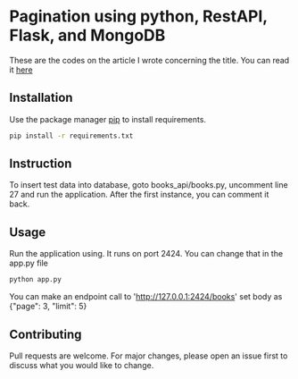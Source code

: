 # Pagination using python, RestAPI, Flask, and MongoDB

These are the codes on the article I wrote concerning the title. You can read it [here](https://dev.to/metete_welete/pagination-using-python-rest-api-flask-mongodb-2gop)

## Installation

Use the package manager [pip](https://pip.pypa.io/en/stable/) to install requirements.

```bash
pip install -r requirements.txt
```

## Instruction
To insert test data into database, goto books_api/books.py, uncomment line 27 and run the application. After the first instance, you can comment it back.

## Usage

Run the application using. It runs on port 2424. You can change that in the app.py file

```bash
python app.py
```

You can make an endpoint call to 'http://127.0.0.1:2424/books' set body as {"page": 3, "limit": 5}

## Contributing
Pull requests are welcome. For major changes, please open an issue first to discuss what you would like to change.
